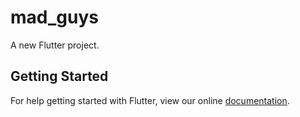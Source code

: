 # mad_guys

A new Flutter project.

## Getting Started

For help getting started with Flutter, view our online
[documentation](https://flutter.io/).
